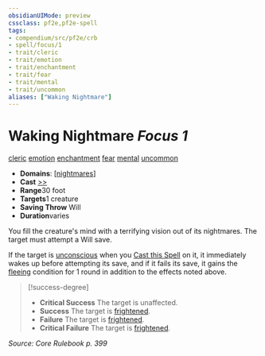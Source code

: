 ```yaml
---
obsidianUIMode: preview
cssclass: pf2e,pf2e-spell
tags:
- compendium/src/pf2e/crb
- spell/focus/1
- trait/cleric
- trait/emotion
- trait/enchantment
- trait/fear
- trait/mental
- trait/uncommon
aliases: ["Waking Nightmare"]
---
```

# Waking Nightmare *Focus 1*   
[cleric](../../Rules/traits/cleric.md)  [emotion](../../Rules/traits/emotion.md)  [enchantment](../../Rules/traits/enchantment.md)  [fear](../../Rules/traits/fear.md)  [mental](../../Rules/traits/mental.md)  [uncommon](../../Rules/traits/uncommon.md)  

- **Domains**: [[nightmares](../setting/domains.md#Nightmares)]
- **Cast** [>>](../../Rules/core-rulebook/chapter-9-playing-the-game.md#Actions "Two-Action") 
- **Range**30 foot
- **Targets**1 creature
- **Saving Throw** Will
- **Duration**varies

You fill the creature's mind with a terrifying vision out of its nightmares. The target must attempt a Will save.

If the target is [unconscious](../../Rules/conditions.md#Unconscious) when you [Cast this Spell](../../Rules/actions/cast-a-spell.md) on it, it immediately wakes up before attempting its save, and if it fails its save, it gains the [fleeing](../../Rules/conditions.md#Fleeing) condition for 1 round in addition to the effects noted above.

> [!success-degree] 
> - **Critical Success** The target is unaffected.
> - **Success** The target is [frightened](../../Rules/conditions.md#Frightened).
> - **Failure** The target is [frightened](../../Rules/conditions.md#Frightened).
> - **Critical Failure** The target is [frightened](../../Rules/conditions.md#Frightened).

*Source: Core Rulebook p. 399*